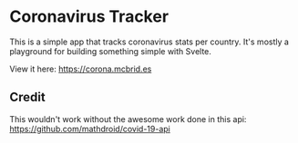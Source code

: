 # Coronavirus Tracker

This is a simple app that tracks coronavirus stats per country. It's mostly a playground for building something simple with Svelte.

View it here: https://corona.mcbrid.es

## Credit

This wouldn't work without the awesome work done in this api: https://github.com/mathdroid/covid-19-api
